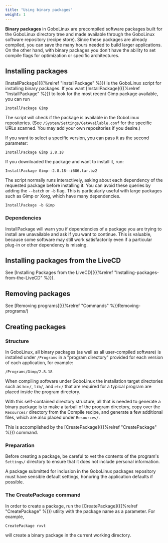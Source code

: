 ```yaml
---
title: "Using binary packages"
weight: 1
---
```


**Binary packages** in GoboLinux are precompiled software packages built for the
GoboLinux directory tree and made available through the GoboLinux software
repository (recipe store). Since these packages are already compiled, you can
save the many hours needed to build larger applications. On the other hand, with
binary packages you don't have the ability to set compile flags for optimization
or specific architectures.

## Installing packages

[InstallPackage]({{%relref "InstallPackage" %}}) is the GoboLinux script for
installing binary packages. If you want
[InstallPackage]({{%relref "InstallPackage" %}}) to look for the most recent Gimp
package available, you can run

```fish
InstallPackage Gimp
```

The script will check if the package is available in the GoboLinux repositories.
(See `/System/Settings/GetAvailable.conf` for the specific URLs scanned. You may
add your own repositories if you desire.)

If you want to select a specific version, you can pass it as the second
parameter:

```fish
InstallPackage Gimp 2.8.18
```

If you downloaded the package and want to install it, run:

```fish
InstallPackage Gimp--2.8.18--i686.tar.bz2
```

The script normally runs interactively, asking about each dependency of the
requested package before installing it. You can avoid these queries by adding
the `--batch` or `-b` flag. This is particularly useful with large packages such
as Gimp or Xorg, which have many dependencies.

```fish
InstallPackage -b Gimp
```

### Dependencies

InstallPackage will warn you if dependencies of a package you are trying to
install are unavailable and ask if you want to continue. This is valuable,
because some software may still work satisfactorily even if a particular plug-in
or other dependency is missing.

## Installing packages from the LiveCD

See [Installing Packages from the
LiveCD]({{%relref "Installing-packages-from-the-LiveCD" %}}).

## Removing packages

See [Removing programs]({{%relref "Commands" %}}Removing-programs/)

## Creating packages

### Structure

In GoboLinux, all binary packages (as well as all user-compiled software) is
installed under `/Programs` in a "program directory" provided for each version
of each application, for example:

```fish
/Programs/Gimp/2.8.18
```

When compiling software under GoboLinux the installation target directories such
as `bin/`, `lib/`, and `etc/` that are required for a typical program are placed
inside the program directory.

With this self-contained directory structure, all that is needed to generate a
binary package is to make a tarball of the program directory, copy over the
`Resources/` directory from the Compile recipe, and generate a few additional
files, which are also placed under `Resources/`.

This is accomplished by the [CreatePackage]({{%relref "CreatePackage" %}}) command.

### Preparation

Before creating a package, be careful to vet the contents of the program's
`Settings/` directory to ensure that it does not include personal information.

A package submitted for inclusion in the GoboLinux packages repository must have
sensible default settings, honoring the application defaults if possible.

### The CreatePackage command

In order to create a package, run the
[CreatePackage]({{%relref "CreatePackage" %}}) utility with the package name as a
parameter. For example,

```fish
CreatePackage rxvt
```

will create a binary package in the current working directory.
